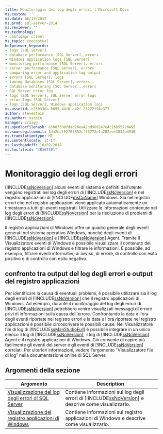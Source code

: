 ```yaml
---
title: Monitoraggio dei log degli errori | Microsoft Docs
ms.custom: ''
ms.date: 06/13/2017
ms.prod: sql-server-2014
ms.reviewer: ''
ms.technology:
- configmgr-client
ms.topic: conceptual
helpviewer_keywords:
- logs [SQL Server]
- database performance [SQL Server], errors
- Windows application logs [SQL Server]
- monitoring performance [SQL Server], errors
- server performance [SQL Server], errors
- comparing error and application log output
- errors [SQL Server], logs
- tuning databases [SQL Server], errors
- database monitoring [SQL Server], errors
- SQL Server error log
- logs [SQL Server], SQL Server error logs
- error logs [SQL Server]
- logs [SQL Server], Windows application logs
ms.assetid: e250336b-0695-44f6-a42f-23222f94e377
author: stevestein
ms.author: sstein
manager: craigg
ms.openlocfilehash: ebb0f330fdad20ea42bd988247e4c26b55720455
ms.sourcegitcommit: 3da2edf82763852cff6772a1a282ace3034b4936
ms.translationtype: MT
ms.contentlocale: it-IT
ms.lasthandoff: 10/02/2018
ms.locfileid: "48167301"
---
```

# <a name="monitoring-the-error-logs"></a>Monitoraggio dei log degli errori
  [!INCLUDE[ssNoVersion](../../includes/ssnoversion-md.md)] alcuni eventi di sistema e definiti dall'utente vengono registrati nel log degli errori di [!INCLUDE[ssNoVersion](../../includes/ssnoversion-md.md)] e nel registro applicazioni di [!INCLUDE[msCoName](../../includes/msconame-md.md)] Windows. Sia nel registro errori che nel registro applicazioni viene applicato automaticamente un timestamp a tutti gli eventi registrati. Utilizzare le informazioni contenute nel log degli errori di [!INCLUDE[ssNoVersion](../../includes/ssnoversion-md.md)] per la risoluzione di problemi di [!INCLUDE[ssNoVersion](../../includes/ssnoversion-md.md)].  
  
 Il registro applicazioni di Windows offre un quadro generale degli eventi generati nel sistema operativo Windows, nonché degli eventi di [!INCLUDE[ssNoVersion](../../includes/ssnoversion-md.md)] e [!INCLUDE[ssNoVersion](../../includes/ssnoversion-md.md)] Agent. Tramite il Visualizzatore eventi di Windows è possibile visualizzare il contenuto del registro applicazioni di Windows e filtrare le informazioni. È possibile, ad esempio, filtrare eventi informativi, di avviso, di errore, di controllo con esito positivo e di controllo con esito negativo.  
  
## <a name="comparing-error-and-application-log-output"></a>confronto tra output del log degli errori e output del registro applicazioni  
 Per identificare la causa di eventuali problemi, è possibile utilizzare sia il log degli errori di [!INCLUDE[ssNoVersion](../../includes/ssnoversion-md.md)] che il registro applicazioni di Windows. Ad esempio, durante il monitoraggio del log degli errori di [!INCLUDE[ssNoVersion](../../includes/ssnoversion-md.md)] potrebbero venire visualizzati messaggi di errore privi di informazioni sulla causa dell'errore. Confrontando la data e l'ora degli eventi riportate nel registro errori e la data e l'ora riportate nel registro applicazioni è possibile circoscrivere le possibili cause. Nel Visualizzatore file di log di [!INCLUDE[ssManStudioFull](../../includes/ssmanstudiofull-md.md)] è possibile integrare in un unico elenco il log di [!INCLUDE[ssNoVersion](../../includes/ssnoversion-md.md)], il log di [!INCLUDE[ssNoVersion](../../includes/ssnoversion-md.md)] Agent e il registro applicazioni di Windows. Ciò consente di capire più facilmente gli eventi del server e gli eventi di [!INCLUDE[ssNoVersion](../../includes/ssnoversion-md.md)] correlati. Per ulteriori informazioni, vedere l'argomento "Visualizzatore file di log" nella documentazione online di SQL Server.  
  
## <a name="in-this-section"></a>Argomenti della sezione  
  
|Argomento|Description|  
|-----------|-----------------|  
|[Visualizzazione del log degli errori di SQL Server](../../../2014/tools/configuration-manager/viewing-the-sql-server-error-log.md)|Contiene informazioni sul log degli errori di [!INCLUDE[ssNoVersion](../../includes/ssnoversion-md.md)] e descrive come visualizzarlo.|  
|[Visualizzazione del registro applicazioni di Windows](viewing-the-windows-application-log.md)|Contiene informazioni sul registro applicazioni di Windows e descrive come visualizzarlo.|  
  
  
